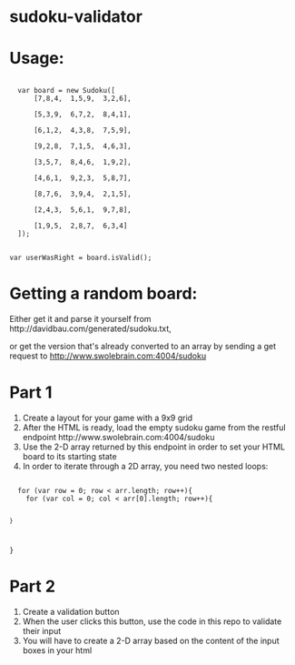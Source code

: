 # sudoku-validator
<h1>Usage:</h1>

<code>
  var board = new Sudoku([
      [7,8,4,  1,5,9,  3,2,6],<br>
      [5,3,9,  6,7,2,  8,4,1],<br>
      [6,1,2,  4,3,8,  7,5,9],<br>
      [9,2,8,  7,1,5,  4,6,3],<br>
      [3,5,7,  8,4,6,  1,9,2],<br>
      [4,6,1,  9,2,3,  5,8,7],<br>
      [8,7,6,  3,9,4,  2,1,5],<br>
      [2,4,3,  5,6,1,  9,7,8],<br>
      [1,9,5,  2,8,7,  6,3,4]
  ]);
  
  
  var userWasRight = board.isValid();
</code>

<h1> Getting a random board:</h1>
<p> Either get it and parse it yourself from http://davidbau.com/generated/sudoku.txt,

or get the version that's already converted to an array by sending a get request to http://www.swolebrain.com:4004/sudoku</p>

<h1>Part 1</h1>
<ol>
  <li>Create a layout for your game with a 9x9 grid</li>
  <li>After the HTML is ready, load the empty sudoku game from the restful endpoint http://www.swolebrain.com:4004/sudoku</li>
  <li>Use the 2-D array returned by this endpoint in order to set your HTML board to its starting state</li>
  <li>In order to iterate through a 2D array, you need two nested loops:</li>
</ol>
<code>
  for (var row = 0; row &lt; arr.length; row++){
    for (var col = 0; col &lt; arr[0].length; row++){
    
    }
  }
</code>


<h1>Part 2</h1>
<ol>
  <li>Create a validation button</li>
  <li>When the user clicks this button, use the code in this repo to validate their input</li>
  <li>You will have to create a 2-D array based on the content of the input boxes in your html</li>
</ol>